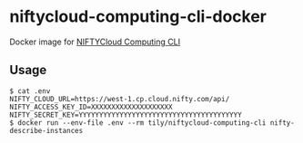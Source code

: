 # niftycloud-computing-cli-docker

Docker image for [NIFTYCloud Computing CLI](http://cloud.nifty.com/api/cli/)

## Usage

```
$ cat .env
NIFTY_CLOUD_URL=https://west-1.cp.cloud.nifty.com/api/
NIFTY_ACCESS_KEY_ID=XXXXXXXXXXXXXXXXXXXX
NIFTY_SECRET_KEY=YYYYYYYYYYYYYYYYYYYYYYYYYYYYYYYYYYYYYYYY
$ docker run --env-file .env --rm tily/niftycloud-computing-cli nifty-describe-instances
```

